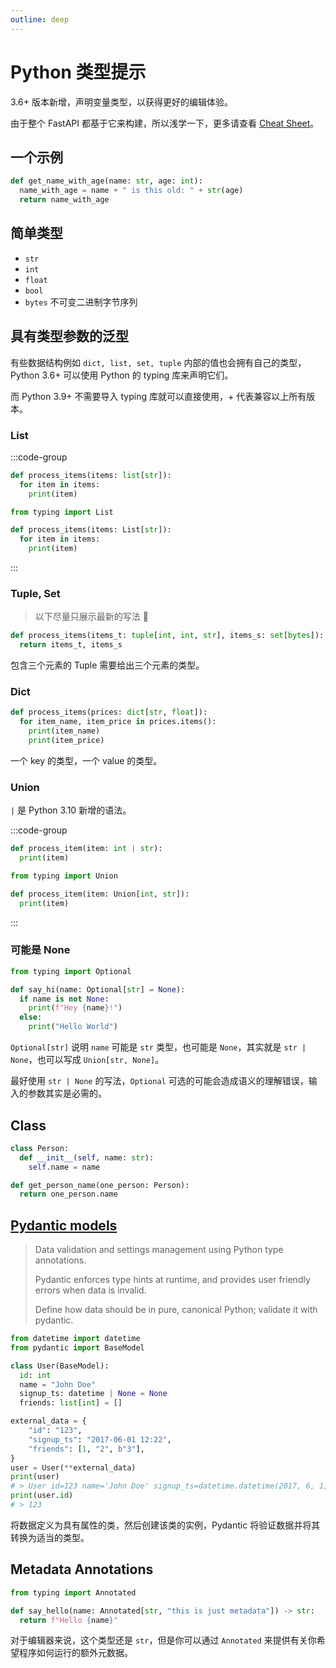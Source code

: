 ```yaml
---
outline: deep
---
```



# Python 类型提示

3.6+ 版本新增，声明变量类型，以获得更好的编辑体验。

由于整个 FastAPI 都基于它来构建，所以浅学一下，更多请查看 [Cheat Sheet](https://mypy.readthedocs.io/en/stable/cheat_sheet_py3.html)。

## 一个示例

```py
def get_name_with_age(name: str, age: int):
  name_with_age = name + " is this old: " + str(age)
  return name_with_age
```

## 简单类型

- `str`
- `int`
- `float`
- `bool`
- `bytes` 不可变二进制字节序列

## 具有类型参数的泛型

有些数据结构例如 `dict, list, set, tuple` 内部的值也会拥有自己的类型，Python 3.6+ 可以使用 Python 的 typing 库来声明它们。

而 Python 3.9+ 不需要导入 typing 库就可以直接使用，+ 代表兼容以上所有版本。

### List

:::code-group
```py [Python 3.9+] 1
def process_items(items: list[str]):
  for item in items:
    print(item)
```

```py [Python 3.6+] 1,3
from typing import List

def process_items(items: List[str]):
  for item in items:
    print(item)
```
:::

### Tuple, Set

> 以下尽量只展示最新的写法 🐶

```py 1
def process_items(items_t: tuple[int, int, str], items_s: set[bytes]):
  return items_t, items_s
```

包含三个元素的 Tuple 需要给出三个元素的类型。

### Dict

```py 1
def process_items(prices: dict[str, float]):
  for item_name, item_price in prices.items():
    print(item_name)
    print(item_price)
```

一个 key 的类型，一个 value 的类型。

### Union

`|` 是 Python 3.10 新增的语法。

:::code-group
```py [Python 3.10+] 1
def process_item(item: int | str):
  print(item)
```

```py [Python 3.6+] 1,3
from typing import Union

def process_item(item: Union[int, str]):
  print(item)
```
:::

### 可能是 None

```py 1,3
from typing import Optional

def say_hi(name: Optional[str] = None):
  if name is not None:
    print(f"Hey {name}!")
  else:
    print("Hello World")
```

`Optional[str]` 说明 `name` 可能是 `str` 类型，也可能是 `None`，其实就是 `str | None`，也可以写成 `Union[str, None]`。

最好使用 `str | None` 的写法，`Optional` 可选的可能会造成语义的理解错误，输入的参数其实是必需的。

## Class

```py 1-3,5
class Person:
  def __init__(self, name: str):
    self.name = name

def get_person_name(one_person: Person):
  return one_person.name
```

## [Pydantic models](https://docs.pydantic.dev/1.10/)

> Data validation and settings management using Python type annotations.
>  
> Pydantic enforces type hints at runtime, and provides user friendly errors when data is invalid.
>
> Define how data should be in pure, canonical Python; validate it with pydantic.

```py
from datetime import datetime
from pydantic import BaseModel

class User(BaseModel):
  id: int
  name = "John Doe"
  signup_ts: datetime | None = None
  friends: list[int] = []

external_data = {
    "id": "123",
    "signup_ts": "2017-06-01 12:22",
    "friends": [1, "2", b"3"],
}
user = User(**external_data)
print(user)
# > User id=123 name='John Doe' signup_ts=datetime.datetime(2017, 6, 1, 12, 22) friends=[1, 2, 3]
print(user.id)
# > 123
```

将数据定义为具有属性的类，然后创建该类的实例，Pydantic 将验证数据并将其转换为适当的类型。

## Metadata Annotations

```py 1,3
from typing import Annotated

def say_hello(name: Annotated[str, "this is just metadata"]) -> str:
  return f"Hello {name}"
```

对于编辑器来说，这个类型还是 `str`，但是你可以通过 `Annotated` 来提供有关你希望程序如何运行的额外元数据。

